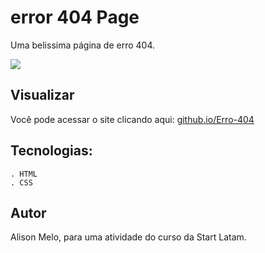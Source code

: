 # error 404 Page

Uma belissima página de erro 404.

![](imgs/preview.png)

## Visualizar

Você pode acessar o site clicando aqui: [github.io/Erro-404]( https://alisonmelo.github.io/Erro-404/)

## Tecnologias:

```
. HTML
. CSS
```

## Autor
Alison Melo, para uma atividade do curso da Start Latam.
